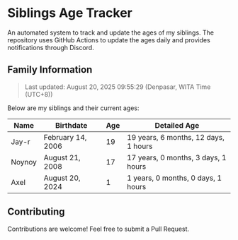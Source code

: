 # Siblings Age Tracker

An automated system to track and update the ages of my siblings. The repository uses GitHub Actions to update the ages daily and provides notifications through Discord.

## Family Information

> Last updated: August 20, 2025 09:55:29 (Denpasar, WITA Time (UTC+8))

Below are my siblings and their current ages:

| Name | Birthdate | Age | Detailed Age |
|------|-----------|-----|-------------|
| Jay-r | February 14, 2006 | 19 | 19 years, 6 months, 12 days, 1 hours |
| Noynoy | August 21, 2008 | 17 | 17 years, 0 months, 3 days, 1 hours |
| Axel | August 20, 2024 | 1 | 1 years, 0 months, 0 days, 1 hours |

## Contributing

Contributions are welcome! Feel free to submit a Pull Request.
